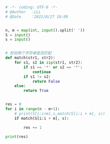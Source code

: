 
<BlogInfo id="1056" title="152.神奇字符" author="白日梦想猿" pv=0 read_times=0 pre_cost_time=0分26秒 category="leetcode" tag_list="['leetcode']" create_time="2022.08.27 16:09:07" update_time="2022.08.27 16:17:45" />

```python
# -*- coding: UTF-8 -*-                            
# @Author  ：LLL                         
# @Date    ：2022/8/27 16:09  


n, m = map(int, input().split(' '))
S = input()
s = input()


# 检验两个字符串是否匹配
def match(str1, str2):
    for s1, s2 in zip(str1, str2):
        if s1 == '*' or s2 == '*':
            continue
        if s1 != s2:
            return False
    else:
        return True


res = 0
for i in range(n - m+1):
    # print(S[i:i+m],s,match(S[i:i + m], s))
    if match(S[i:i + m], s):

        res += 1

print(res)

```
